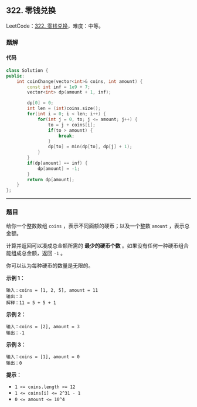 ## 322. 零钱兑换

LeetCode：[322. 零钱兑换](https://leetcode.cn/problems/coin-change/)，难度：中等。

### 题解

#### 代码

```c++
class Solution {
public:
    int coinChange(vector<int>& coins, int amount) {
        const int inf = 1e9 + 7;
        vector<int> dp(amount + 1, inf);

        dp[0] = 0;
        int len = (int)coins.size();
        for(int i = 0; i < len; i++) {
            for(int j = 0, to; j <= amount; j++) {
                to = j + coins[i];
                if(to > amount) {
                    break;
                }
                dp[to] = min(dp[to], dp[j] + 1);
            }
        }
        if(dp[amount] == inf) {
            dp[amount] = -1;
        }
        return dp[amount];
    }
};
```



---



### 题目

给你一个整数数组 `coins` ，表示不同面额的硬币；以及一个整数 `amount` ，表示总金额。

计算并返回可以凑成总金额所需的 **最少的硬币个数** 。如果没有任何一种硬币组合能组成总金额，返回 `-1` 。

你可以认为每种硬币的数量是无限的。

 

**示例 1：**

```
输入：coins = [1, 2, 5], amount = 11
输出：3 
解释：11 = 5 + 5 + 1
```

**示例 2：**

```
输入：coins = [2], amount = 3
输出：-1
```

**示例 3：**

```
输入：coins = [1], amount = 0
输出：0
```

 

**提示：**

- `1 <= coins.length <= 12`
- `1 <= coins[i] <= 2^31 - 1`
- `0 <= amount <= 10^4`


